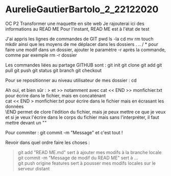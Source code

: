# AurelieGautierBartolo_2_22122020
OC P2 Transformer une maquette en site web
Je rajouterai ici des informations au READ ME
Pour l'instant, READ ME est à l'état de test

J'ai appris les lignes de commandes de GIT
pwd
ls -la
cd
mv
rm
touch
mkdir
ainsi que les moyens de me déplacer dans les dossiers . .. / *
pour faire une modif dans un dossier, ajouter le paramètre -r après la commande, comme par exemple rm -r dossier

Les commandes liées au partage GITHUB sont :
git init
git clone
git add
git pull
git push
git status
git branch
git checkout

Pour se repositionner au niveau utilisateur de mes dossier : cd

Ah oui, et bien sûr :
\> et >>
notamment avec cat << END >> monfichier.txt pour écrire dans le fichier, mais en concaténant  
cat << END > monfichier.txt pour écrire dans le fichier mais en écrasant les données  
\END permet de clore l'édition du fichier, mais je peux mettre ce que je veux  
et si je veux l'écrire dans le corps du fichier mais sans l'interpréter, il faut mettre devant un "\"  

Pour commiter : git commit -m "Message" et c'est tout !

Revoir dans quel ordre faire les choses :  
> git add "READ ME.md" sert à ajouter mes modifs à la branche locale  
> git commit -m "Message de modif du READ ME" sert à ...  
> git push origine features sert à pousser mes modifs locales sur le serveur distant  